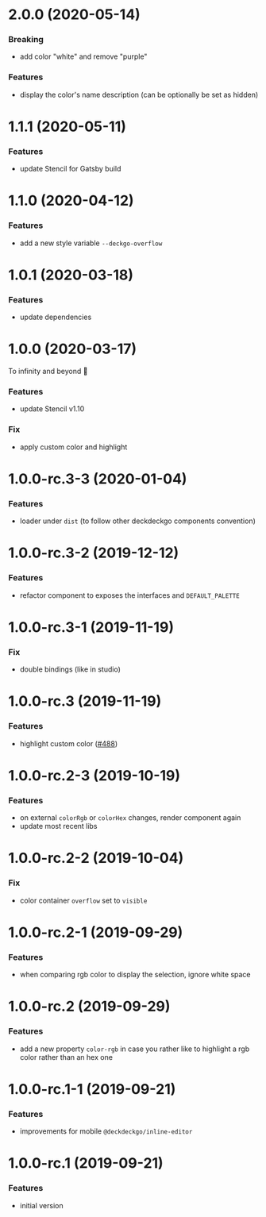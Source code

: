 # 2.0.0 (2020-05-14)

### Breaking

- add color "white" and remove "purple"

### Features

- display the color's name description (can be optionally be set as hidden)

# 1.1.1 (2020-05-11)

### Features

- update Stencil for Gatsby build

# 1.1.0 (2020-04-12)

### Features

- add a new style variable `--deckgo-overflow`

# 1.0.1 (2020-03-18)

### Features

- update dependencies

# 1.0.0 (2020-03-17)

To infinity and beyond 🚀

### Features

- update Stencil v1.10

### Fix

- apply custom color and highlight

# 1.0.0-rc.3-3 (2020-01-04)

### Features

- loader under `dist` (to follow other deckdeckgo components convention)

# 1.0.0-rc.3-2 (2019-12-12)

### Features

- refactor component to exposes the interfaces and `DEFAULT_PALETTE`

# 1.0.0-rc.3-1 (2019-11-19)

### Fix

- double bindings (like in studio)

# 1.0.0-rc.3 (2019-11-19)

### Features

- highlight custom color ([#488](https://github.com/deckgo/deckdeckgo/issues/488))

# 1.0.0-rc.2-3 (2019-10-19)

### Features

- on external `colorRgb` or `colorHex` changes, render component again
- update most recent libs

# 1.0.0-rc.2-2 (2019-10-04)

### Fix

- color container `overflow` set to `visible`

# 1.0.0-rc.2-1 (2019-09-29)

### Features

- when comparing rgb color to display the selection, ignore white space

# 1.0.0-rc.2 (2019-09-29)

### Features

- add a new property `color-rgb` in case you rather like to highlight a rgb color rather than an hex one

# 1.0.0-rc.1-1 (2019-09-21)

### Features

- improvements for mobile `@deckdeckgo/inline-editor`

# 1.0.0-rc.1 (2019-09-21)

### Features

- initial version
